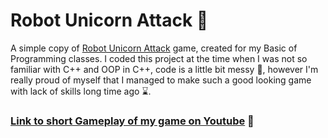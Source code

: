 # Robot Unicorn Attack :carousel_horse:

A simple copy of [Robot Unicorn Attack](https://en.wikipedia.org/wiki/Robot_Unicorn_Attack) game, created for my Basic of Programming classes. I coded this project at the time when I was not so familiar with C++ and OOP in C++, code is a little bit messy :see_no_evil:, however I'm really proud of myself that I managed to make such a good looking game with lack of skills long time ago :hourglass:.

### [Link to short Gameplay of my game on Youtube](https://www.youtube.com/watch?v=B5K3Yc2F6gk&list=UUNFW6n2SLqrnb6gBh7oBxXg&index=2) :electric_plug:

